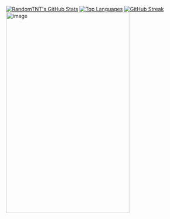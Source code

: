 [![RandomTNT's GitHub Stats](https://github-readme-stats.vercel.app/api?username=RandomTNT&show_icons=true&theme=radical)](https://github.com/RandomTNT)
[![Top Languages](https://github-readme-stats.vercel.app/api/top-langs/?username=RandomTNT&layout=compact&theme=radical)](https://github.com/RandomTNT)
[![GitHub Streak](https://github-readme-streak-stats.herokuapp.com/?user=RandomTNT&theme=radical)](https://github.com/RandomTNT)
<img width="336" height="549" alt="image" src="https://github.com/user-attachments/assets/21618443-a154-438d-82a2-9e40e13efda8" />
